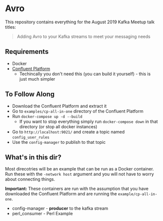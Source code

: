 # Avro 
This repository contains everything for the August 2019 Kafka Meetup talk titles:
> Adding Avro to your Kafka streams to meet your messaging needs

## Requirements
* Docker
* [Confluent Platform](https://www.confluent.io/download/)
	* Techincally you don't need this (you can build it yourself) - this is just much simpler

## To Follow Along
* Download the Confluent Platform and extract it
* Go to `examples/cp-all-in-one` directory  of the Confluent Platform
* Run `docker-compose up -d --build`
	* If you want to stop everything simply run `docker-compose down` in that directory (or stop all docker instances)
* Go to `http://localhost:9021/` and create a topic named `config_user_rules`
* Use the `config-manager` to publish to that topic

## What's in this dir?
Most direcotries will be an example that can be run as a Docker container.  Run these with the `-network host` argument and you will not have to worry about connecting things.

**Important:** These containers are run with the assumption that you have downloaded the Confluent Platform and are running the `example/cp-all-in-one`.

* config-manager - **producer** to the kafka stream
* perl_consumer - Perl Example